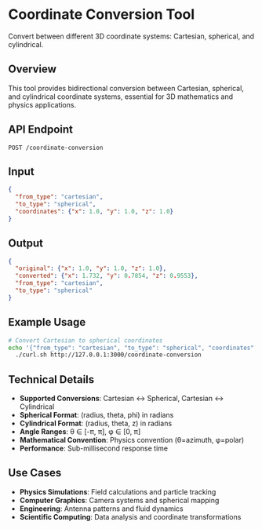 # Coordinate Conversion Tool

Convert between different 3D coordinate systems: Cartesian, spherical, and cylindrical.

## Overview

This tool provides bidirectional conversion between Cartesian, spherical, and cylindrical coordinate systems, essential for 3D mathematics and physics applications.

## API Endpoint

```
POST /coordinate-conversion
```

## Input

```json
{
  "from_type": "cartesian",
  "to_type": "spherical",
  "coordinates": {"x": 1.0, "y": 1.0, "z": 1.0}
}
```

## Output

```json
{
  "original": {"x": 1.0, "y": 1.0, "z": 1.0},
  "converted": {"x": 1.732, "y": 0.7854, "z": 0.9553},
  "from_type": "cartesian",
  "to_type": "spherical"
}
```

## Example Usage

```bash
# Convert Cartesian to spherical coordinates
echo '{"from_type": "cartesian", "to_type": "spherical", "coordinates": {"x": 1.0, "y": 1.0, "z": 1.0}}' | \
  ./curl.sh http://127.0.0.1:3000/coordinate-conversion
```

## Technical Details

- **Supported Conversions**: Cartesian ↔ Spherical, Cartesian ↔ Cylindrical
- **Spherical Format**: (radius, theta, phi) in radians
- **Cylindrical Format**: (radius, theta, z) in radians
- **Angle Ranges**: θ ∈ [-π, π], φ ∈ [0, π]
- **Mathematical Convention**: Physics convention (θ=azimuth, φ=polar)
- **Performance**: Sub-millisecond response time

## Use Cases

- **Physics Simulations**: Field calculations and particle tracking
- **Computer Graphics**: Camera systems and spherical mapping
- **Engineering**: Antenna patterns and fluid dynamics
- **Scientific Computing**: Data analysis and coordinate transformations